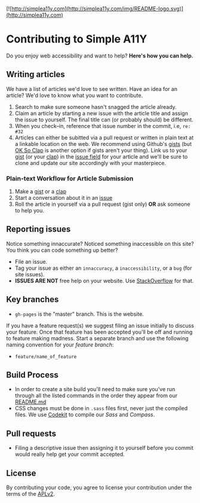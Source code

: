 [![http://simplea11y.com](http://simplea11y.com/img/README-logo.svg)](http://simplea11y.com)
# Contributing to Simple A11Y
Do you enjoy web accessibility and want to help? **Here's how you can help.**

## Writing articles
We have a list of articles we'd love to see written. Have an idea for an article? We'd love to know what you want to contribute.

1. Search to make sure someone hasn't snagged the article already.
2. Claim an article by starting a new issue with the article title and assign the issue to yourself. The final title can (or probably should) be different.
3. When you check&ndash;in, reference that issue number in the commit, i.e, `re: #32`
4. Articles can either be subitted via a pull request or written in plain text at a linkable location on the web. We recommend using Github's [gists](https://gist.github.com) (but [OK So Clap](http://oksoclap.com/) is another option if gists aren't your thing). Link us to your [gist](https://gist.github.com) (or your [clap](http://oksoclap.com/)) in the [issue field](https://github.com/davatron5000/simpleA11Y/issues) for your article and we'll be sure to clone and update our site accordingly with your masterpiece.

### Plain-text Workflow for Article Submission
1. Make a [gist](https://gist.github.com) or a [clap](http://oksoclap.com/)
2. Start a conversation about it in an [issue](https://github.com/davatron5000/simpleA11Y/issues)
3. Roll the article in yourself via a pull request (gist only) **OR** ask someone to help you.

## Reporting issues
Notice something innaccurate? Noticed something inaccessible on this site? You think you can code something up better?

- File an issue.
- Tag your issue as either an `innaccuracy`, a `inaccessibility`, or a `bug` (for site issues).
- **ISSUES ARE NOT** free help on your website. Use [StackOverflow](http://stackoverflow.com) for that.

## Key branches

- `gh-pages` is the "master" branch. This is the website.

If you have a feature request(s) we suggest filing an issue initially to discuss your feature. Once that feature has been accepted you'll be off and running to feature making madness. Start a separate branch and use the following naming convention for your *feature branch*:

- `feature/name_of_feature` 

## Build Process
- In order to create a site build you'll need to make sure you've run through all the listed commands in the order they appear from our [README.md](https://github.com/davatron5000/simpleA11Y#local-development)
- CSS changes must be done in ``.sass`` files first, never just the compiled files. We use [Codekit](http://incident57.com/codekit) to compile our *Sass* and *Compass*.


## Pull requests

- Filing a descriptive issue then assigning it to yourself before you commit would really help get your commit accepted.


## License

By contributing your code, you agree to license your contribution under the terms of the [APLv2](https://github.com/twitter/bootstrap/blob/master/LICENSE).
